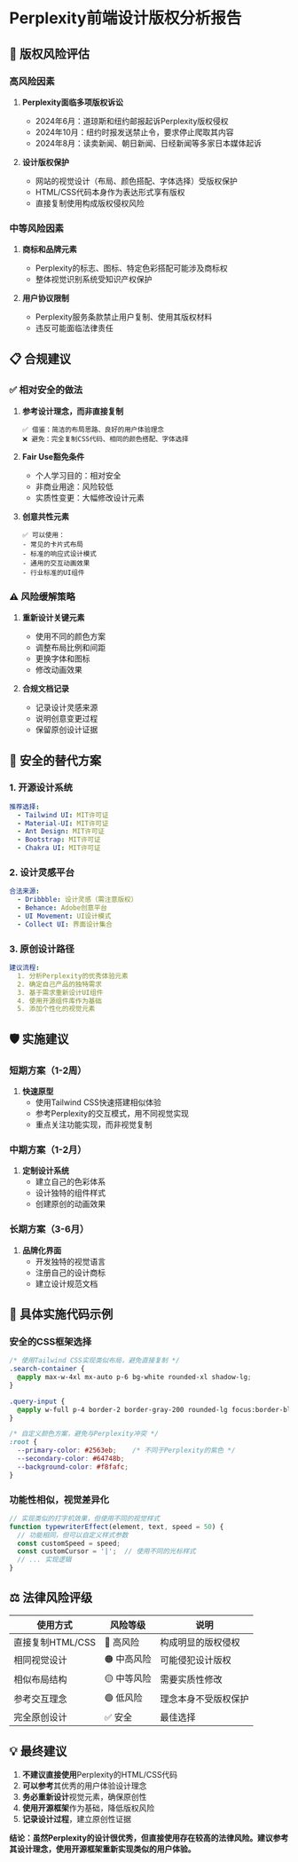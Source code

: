 # Perplexity前端设计版权分析报告

## 🚨 版权风险评估

### 高风险因素

1. **Perplexity面临多项版权诉讼**
   - 2024年6月：道琼斯和纽约邮报起诉Perplexity版权侵权
   - 2024年10月：纽约时报发送禁止令，要求停止爬取其内容
   - 2024年8月：读卖新闻、朝日新闻、日经新闻等多家日本媒体起诉

2. **设计版权保护**
   - 网站的视觉设计（布局、颜色搭配、字体选择）受版权保护
   - HTML/CSS代码本身作为表达形式享有版权
   - 直接复制使用构成版权侵权风险

### 中等风险因素

1. **商标和品牌元素**
   - Perplexity的标志、图标、特定色彩搭配可能涉及商标权
   - 整体视觉识别系统受知识产权保护

2. **用户协议限制**
   - Perplexity服务条款禁止用户复制、使用其版权材料
   - 违反可能面临法律责任

## 📋 合规建议

### ✅ 相对安全的做法

1. **参考设计理念，而非直接复制**
   ```
   ✅ 借鉴：简洁的布局思路、良好的用户体验理念
   ❌ 避免：完全复制CSS代码、相同的颜色搭配、字体选择
   ```

2. **Fair Use豁免条件**
   - 个人学习目的：相对安全
   - 非商业用途：风险较低
   - 实质性变更：大幅修改设计元素

3. **创意共性元素**
   ```
   ✅ 可以使用：
   - 常见的卡片式布局
   - 标准的响应式设计模式
   - 通用的交互动画效果
   - 行业标准的UI组件
   ```

### ⚠️ 风险缓解策略

1. **重新设计关键元素**
   - 使用不同的颜色方案
   - 调整布局比例和间距
   - 更换字体和图标
   - 修改动画效果

2. **合规文档记录**
   - 记录设计灵感来源
   - 说明创意变更过程
   - 保留原创设计证据

## 🎨 安全的替代方案

### 1. 开源设计系统
```yaml
推荐选择:
  - Tailwind UI: MIT许可证
  - Material-UI: MIT许可证
  - Ant Design: MIT许可证
  - Bootstrap: MIT许可证
  - Chakra UI: MIT许可证
```

### 2. 设计灵感平台
```yaml
合法来源:
  - Dribbble: 设计灵感（需注意版权）
  - Behance: Adobe创意平台
  - UI Movement: UI设计模式
  - Collect UI: 界面设计集合
```

### 3. 原创设计路径
```yaml
建议流程:
  1. 分析Perplexity的优秀体验元素
  2. 确定自己产品的独特需求
  3. 基于需求重新设计UI组件
  4. 使用开源组件库作为基础
  5. 添加个性化的视觉元素
```

## 🛡️ 实施建议

### 短期方案（1-2周）
1. **快速原型**
   - 使用Tailwind CSS快速搭建相似体验
   - 参考Perplexity的交互模式，用不同视觉实现
   - 重点关注功能实现，而非视觉复制

### 中期方案（1-2月）
1. **定制设计系统**
   - 建立自己的色彩体系
   - 设计独特的组件样式
   - 创建原创的动画效果

### 长期方案（3-6月）
1. **品牌化界面**
   - 开发独特的视觉语言
   - 注册自己的设计商标
   - 建立设计规范文档

## 📝 具体实施代码示例

### 安全的CSS框架选择
```css
/* 使用Tailwind CSS实现类似布局，避免直接复制 */
.search-container {
  @apply max-w-4xl mx-auto p-6 bg-white rounded-xl shadow-lg;
}

.query-input {
  @apply w-full p-4 border-2 border-gray-200 rounded-lg focus:border-blue-500;
}

/* 自定义颜色方案，避免与Perplexity冲突 */
:root {
  --primary-color: #2563eb;    /* 不同于Perplexity的紫色 */
  --secondary-color: #64748b;
  --background-color: #f8fafc;
}
```

### 功能性相似，视觉差异化
```javascript
// 实现类似的打字机效果，但使用不同的视觉样式
function typewriterEffect(element, text, speed = 50) {
  // 功能相同，但可以自定义样式参数
  const customSpeed = speed;
  const customCursor = '|';  // 使用不同的光标样式
  // ... 实现逻辑
}
```

## ⚖️ 法律风险评级

| 使用方式 | 风险等级 | 说明 |
|---------|---------|------|
| 直接复制HTML/CSS | 🔴 高风险 | 构成明显的版权侵权 |
| 相同视觉设计 | 🟠 中高风险 | 可能侵犯设计版权 |
| 相似布局结构 | 🟡 中等风险 | 需要实质性修改 |
| 参考交互理念 | 🟢 低风险 | 理念本身不受版权保护 |
| 完全原创设计 | ✅ 安全 | 最佳选择 |

## 💡 最终建议

1. **不建议直接使用**Perplexity的HTML/CSS代码
2. **可以参考**其优秀的用户体验设计理念
3. **务必重新设计**视觉元素，确保原创性
4. **使用开源框架**作为基础，降低版权风险
5. **记录设计过程**，建立原创性证据

**结论：虽然Perplexity的设计很优秀，但直接使用存在较高的法律风险。建议参考其设计理念，使用开源框架重新实现类似的用户体验。**